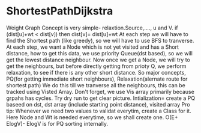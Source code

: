 # ShortestPathDijkstra
Weight Graph
Concept is very simple- relaxtion.Source,...., u and V. if (dist[u]+wt < dist[v]) then dist[v]= dist[u]+wt
At each step we will have to find the Shortest path (like greedy), so we will have to use BFS to tranverse. 
At each step, we want a Node which is not yet visited and has a Short distance, how to get this data, we use priority Queue(dst based), so we will get the lowest distance neighbour.
Now once we get a Node, we will try to get the neighbours, but before directly getting from prioty Q, we perform relaxation, to see if there is any other short distance. 
So major concepts, PQ(for getting immediate short neighbours), Relaxation(alernate route for shortest path)
We do this till we tranverse all the neighbours, this can be tracked using Visted Array. Don't forget, we use Vis array primarily because grpahs has cycles. 
Try dry run to get clear picture. 
Intialization= create a PQ baseed on dst, dst array (include starting point distance), visited array
Pro tip: Whenever we need two values to validat everytim, create a Class for it. Here Node and Wt is needed everytime, so we shall create one.
O(E+ ElogV)- ElogV is for PQ sorting internally. 
